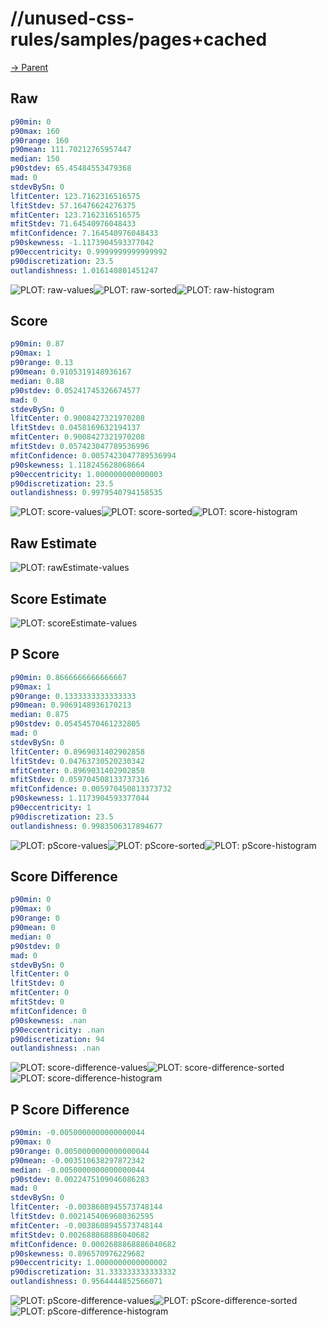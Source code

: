 
# //unused-css-rules/samples/pages+cached

[→ Parent](../..)


## Raw


```yaml
p90min: 0
p90max: 160
p90range: 160
p90mean: 111.70212765957447
median: 150
p90stdev: 65.45484553479368
mad: 0
stdevBySn: 0
lfitCenter: 123.7162316516575
lfitStdev: 57.16476624276375
mfitCenter: 123.7162316516575
mfitStdev: 71.64540976048433
mfitConfidence: 7.164540976048433
p90skewness: -1.1173904593377042
p90eccentricity: 0.9999999999999992
p90discretization: 23.5
outlandishness: 1.016140801451247

```

![PLOT: raw-values](./raw/values.svg)![PLOT: raw-sorted](./raw/sorted.svg)![PLOT: raw-histogram](./raw/histogram.svg)
## Score


```yaml
p90min: 0.87
p90max: 1
p90range: 0.13
p90mean: 0.9105319148936167
median: 0.88
p90stdev: 0.05241745326674577
mad: 0
stdevBySn: 0
lfitCenter: 0.9008427321970208
lfitStdev: 0.0458169632194137
mfitCenter: 0.9008427321970208
mfitStdev: 0.057423047789536996
mfitConfidence: 0.0057423047789536994
p90skewness: 1.118245628068664
p90eccentricity: 1.000000000000003
p90discretization: 23.5
outlandishness: 0.9979540794158535

```

![PLOT: score-values](./score/values.svg)![PLOT: score-sorted](./score/sorted.svg)![PLOT: score-histogram](./score/histogram.svg)
## Raw Estimate

![PLOT: rawEstimate-values](./rawEstimate/values.svg)
## Score Estimate

![PLOT: scoreEstimate-values](./scoreEstimate/values.svg)
## P Score


```yaml
p90min: 0.8666666666666667
p90max: 1
p90range: 0.1333333333333333
p90mean: 0.9069148936170213
median: 0.875
p90stdev: 0.05454570461232805
mad: 0
stdevBySn: 0
lfitCenter: 0.8969031402902858
lfitStdev: 0.04763730520230342
mfitCenter: 0.8969031402902858
mfitStdev: 0.059704508133737316
mfitConfidence: 0.005970450813373732
p90skewness: 1.1173904593377044
p90eccentricity: 1
p90discretization: 23.5
outlandishness: 0.9983506317894677

```

![PLOT: pScore-values](./pScore/values.svg)![PLOT: pScore-sorted](./pScore/sorted.svg)![PLOT: pScore-histogram](./pScore/histogram.svg)
## Score Difference


```yaml
p90min: 0
p90max: 0
p90range: 0
p90mean: 0
median: 0
p90stdev: 0
mad: 0
stdevBySn: 0
lfitCenter: 0
lfitStdev: 0
mfitCenter: 0
mfitStdev: 0
mfitConfidence: 0
p90skewness: .nan
p90eccentricity: .nan
p90discretization: 94
outlandishness: .nan

```

![PLOT: score-difference-values](./score-difference/values.svg)![PLOT: score-difference-sorted](./score-difference/sorted.svg)![PLOT: score-difference-histogram](./score-difference/histogram.svg)
## P Score Difference


```yaml
p90min: -0.0050000000000000044
p90max: 0
p90range: 0.0050000000000000044
p90mean: -0.003510638297872342
median: -0.0050000000000000044
p90stdev: 0.0022475109046086283
mad: 0
stdevBySn: 0
lfitCenter: -0.0038608945573748144
lfitStdev: 0.0021454069680362595
mfitCenter: -0.0038608945573748144
mfitStdev: 0.002688868886040682
mfitConfidence: 0.0002688868886040682
p90skewness: 0.896570976229682
p90eccentricity: 1.0000000000000002
p90discretization: 31.333333333333332
outlandishness: 0.9564444852566071

```

![PLOT: pScore-difference-values](./pScore-difference/values.svg)![PLOT: pScore-difference-sorted](./pScore-difference/sorted.svg)![PLOT: pScore-difference-histogram](./pScore-difference/histogram.svg)